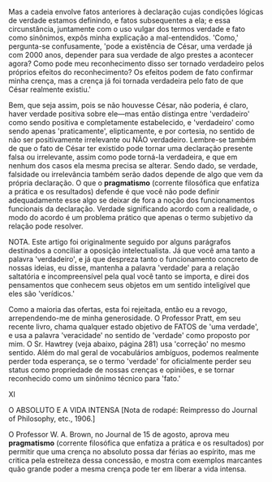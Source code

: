 Mas a cadeia envolve fatos anteriores à declaração cujas condições lógicas de verdade estamos definindo, e fatos subsequentes a ela; e essa circunstância, juntamente com o uso vulgar dos termos verdade e fato como sinônimos, expôs minha explicação a mal-entendidos. 'Como,' pergunta-se confusamente, 'pode a existência de César, uma verdade já com 2000 anos, depender para sua verdade de algo prestes a acontecer agora? Como pode meu reconhecimento disso ser tornado verdadeiro pelos próprios efeitos do reconhecimento? Os efeitos podem de fato confirmar minha crença, mas a crença já foi tornada verdadeira pelo fato de que César realmente existiu.'

Bem, que seja assim, pois se não houvesse César, não poderia, é claro, haver verdade positiva sobre ele—mas então distinga entre 'verdadeiro' como sendo positiva e completamente estabelecido, e 'verdadeiro' como sendo apenas 'praticamente', elipticamente, e por cortesia, no sentido de não ser positivamente irrelevante ou NÃO verdadeiro. Lembre-se também de que o fato de César ter existido pode tornar uma declaração presente falsa ou irrelevante, assim como pode torná-la verdadeira, e que em nenhum dos casos ela mesma precisa se alterar. Sendo dado, se verdade, falsidade ou irrelevância também serão dados depende de algo que vem da própria declaração. O que o **pragmatismo** (corrente filosófica que enfatiza a prática e os resultados) defende é que você não pode definir adequadamente esse algo se deixar de fora a noção dos funcionamentos funcionais da declaração. Verdade significando acordo com a realidade, o modo do acordo é um problema prático que apenas o termo subjetivo da relação pode resolver.

NOTA. Este artigo foi originalmente seguido por alguns parágrafos destinados a conciliar a oposição intelectualista. Já que você ama tanto a palavra 'verdadeiro', e já que despreza tanto o funcionamento concreto de nossas ideias, eu disse, mantenha a palavra 'verdade' para a relação saltatória e incompreensível pela qual você tanto se importa, e direi dos pensamentos que conhecem seus objetos em um sentido inteligível que eles são 'verídicos.'

Como a maioria das ofertas, esta foi rejeitada, então eu a revogo, arrependendo-me de minha generosidade. O Professor Pratt, em seu recente livro, chama qualquer estado objetivo de FATOS de 'uma verdade', e usa a palavra 'veracidade' no sentido de 'verdade' como proposto por mim. O Sr. Hawtrey (veja abaixo, página 281) usa 'correção' no mesmo sentido. Além do mal geral de vocabulários ambíguos, podemos realmente perder toda esperança, se o termo 'verdade' for oficialmente perder seu status como propriedade de nossas crenças e opiniões, e se tornar reconhecido como um sinônimo técnico para 'fato.'

XI

O ABSOLUTO E A VIDA INTENSA [Nota de rodapé: Reimpresso do Journal of Philosophy, etc., 1906.]

O Professor W. A. Brown, no Journal de 15 de agosto, aprova meu **pragmatismo** (corrente filosófica que enfatiza a prática e os resultados) por permitir que uma crença no absoluto possa dar férias ao espírito, mas me critica pela estreiteza dessa concessão, e mostra com exemplos marcantes quão grande poder a mesma crença pode ter em liberar a vida intensa.